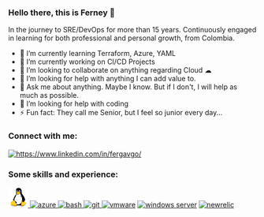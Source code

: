 ### Hello there, this is Ferney 👋

 In the journey to SRE/DevOps for more than 15 years. Continuously engaged in learning for both professional and personal growth, from Colombia.
<!--
**fergavgo/fergavgo** is a ✨ _special_ ✨ repository because its `README.md` (this file) appears on your GitHub profile.
Here are some ideas to get you started:
-->

- 🌱 I’m currently learning Terraform, Azure, YAML
- 🔭 I’m currently working on CI/CD Projects
- 👯 I’m looking to collaborate on anything regarding Cloud ☁
- 🤔 I’m looking for help with anything I can add value to.
- 💬 Ask me about anything. Maybe I know. But if I don't, I will help as much as possible.
- 🤔 I’m looking for help with coding
- ⚡ Fun fact: They call me Senior, but I feel so junior every day... 


<h3 align="left">Connect with me:</h3>
<p align="left">
<a href="https://www.linkedin.com/in/fergavgo/" target="blank"><img align="center" src="https://raw.githubusercontent.com/rahuldkjain/github-profile-readme-generator/master/src/images/icons/Social/linked-in-alt.svg" alt="https://www.linkedin.com/in/fergavgo/" height="30" width="40" /></a>

<h3 align="left">Some skills and experience:</h3>
<a href="https://www.linux.org/" target="_blank" rel="noreferrer"> <img src="https://raw.githubusercontent.com/devicons/devicon/master/icons/linux/linux-original.svg" alt="linux" width="40" height="40"/> </a> <a href="https://azure.microsoft.com/en-in/" target="_blank" rel="noreferrer"> <img src="https://www.vectorlogo.zone/logos/microsoft_azure/microsoft_azure-icon.svg" alt="azure" width="40" height="40"/> </a> <a href="https://www.gnu.org/software/bash/" target="_blank" rel="noreferrer"> <img src="https://www.vectorlogo.zone/logos/gnu_bash/gnu_bash-icon.svg" alt="bash" width="40" height="40"/> </a> <a href="https://git-scm.com/" target="_blank" rel="noreferrer"> <img src="https://www.vectorlogo.zone/logos/git-scm/git-scm-icon.svg" alt="git" width="40" height="40"/> </a> <a href="https://www.vmware.com" target="_blank" rel="noreferrer"> <img src="https://upload.wikimedia.org/wikipedia/commons/9/9a/Vmware.svg" alt="vmware" width="40" height="40"/></a> <a href="https://www.microsoft.com/es-co/windows-server" target="_blank" rel="noreferrer"> <img src="https://answers.microsoft.com/static/resourceimages/categories/windows.svg" alt="windows server" width="40" height="40"/></a> <a href="https://www.microsoft.com/es-co/windows-server" target="_blank" rel="noreferrer"> <img src="https://newrelic.com/themes/custom/erno/assets/mediakit/new_relic_logo_vertical_white.svg" alt="newrelic" width="40" height="40"/></a>
